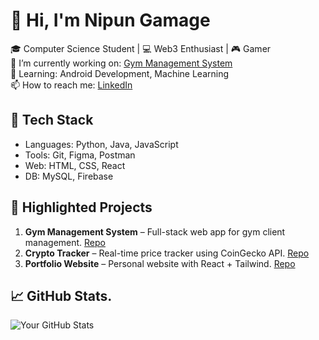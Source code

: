 # 👋 Hi, I'm Nipun Gamage
🎓 Computer Science Student | 💻 Web3 Enthusiast | 🎮 Gamer  
🔭 I’m currently working on: [Gym Management System](https://github.com/nipungamage/gym-system)  
🌱 Learning: Android Development, Machine Learning  
📫 How to reach me: [LinkedIn]([https://linkedin.com/in/nipungamage](https://www.linkedin.com/in/nipun-gamage-5676a6256/))

## 🔧 Tech Stack
- Languages: Python, Java, JavaScript
- Tools: Git, Figma, Postman
- Web: HTML, CSS, React
- DB: MySQL, Firebase

## 📌 Highlighted Projects
1. **Gym Management System** – Full-stack web app for gym client management. [Repo](#)
2. **Crypto Tracker** – Real-time price tracker using CoinGecko API. [Repo](#)
3. **Portfolio Website** – Personal website with React + Tailwind. [Repo](https://github.com/nipunharsh1/portfolio)

## 📈 GitHub Stats.
![Your GitHub Stats](https://github-readme-stats.vercel.app/api?username=nipungamage&show_icons=true)
